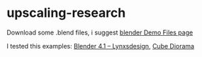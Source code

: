 # upscaling-research

Download some .blend files, i suggest [blender Demo Files page](https://www.blender.org/download/demo-files/)

I tested this examples:
[Blender 4.1 – Lynxsdesign](https://ftp.halifax.rwth-aachen.de/blender/demo/splash/blender-4.1-splash.blend), [Cube Diorama](https://download.blender.org/demo/bundles/bundles-3.0/asset-demo-bundle-3.0-cube-diorama.zip)
